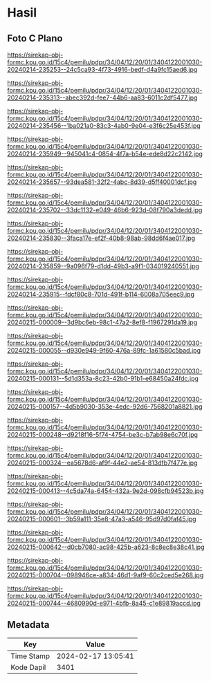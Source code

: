 # Hasil

## Foto C Plano

https://sirekap-obj-formc.kpu.go.id/15c4/pemilu/pdpr/34/04/12/20/01/3404122001030-20240214-235253--24c5ca93-4f73-4916-bedf-d4a9fc15aed6.jpg

https://sirekap-obj-formc.kpu.go.id/15c4/pemilu/pdpr/34/04/12/20/01/3404122001030-20240214-235313--abec392d-fee7-44b6-aa83-6011c2df5477.jpg

https://sirekap-obj-formc.kpu.go.id/15c4/pemilu/pdpr/34/04/12/20/01/3404122001030-20240214-235456--1ba021a0-83c3-4ab0-9e04-e3f6c25e453f.jpg

https://sirekap-obj-formc.kpu.go.id/15c4/pemilu/pdpr/34/04/12/20/01/3404122001030-20240214-235949--945041c4-0854-4f7a-b54e-ede8d22c2142.jpg

https://sirekap-obj-formc.kpu.go.id/15c4/pemilu/pdpr/34/04/12/20/01/3404122001030-20240214-235657--93dea581-32f2-4abc-8d39-d5ff40001dcf.jpg

https://sirekap-obj-formc.kpu.go.id/15c4/pemilu/pdpr/34/04/12/20/01/3404122001030-20240214-235702--33dc1132-e049-46b6-923d-08f790a3dedd.jpg

https://sirekap-obj-formc.kpu.go.id/15c4/pemilu/pdpr/34/04/12/20/01/3404122001030-20240214-235830--3faca17e-ef2f-40b8-98ab-98dd6f4ae017.jpg

https://sirekap-obj-formc.kpu.go.id/15c4/pemilu/pdpr/34/04/12/20/01/3404122001030-20240214-235859--9a096f79-d1dd-49b3-a9f1-034019240551.jpg

https://sirekap-obj-formc.kpu.go.id/15c4/pemilu/pdpr/34/04/12/20/01/3404122001030-20240214-235915--fdcf80c8-701d-491f-b114-6008a705eec9.jpg

https://sirekap-obj-formc.kpu.go.id/15c4/pemilu/pdpr/34/04/12/20/01/3404122001030-20240215-000009--3d9bc6eb-98c1-47a2-8ef8-f1967291da19.jpg

https://sirekap-obj-formc.kpu.go.id/15c4/pemilu/pdpr/34/04/12/20/01/3404122001030-20240215-000055--d930e949-9f60-476a-89fc-1a61580c5bad.jpg

https://sirekap-obj-formc.kpu.go.id/15c4/pemilu/pdpr/34/04/12/20/01/3404122001030-20240215-000131--5d1d353a-8c23-42b0-91b1-e68450a24fdc.jpg

https://sirekap-obj-formc.kpu.go.id/15c4/pemilu/pdpr/34/04/12/20/01/3404122001030-20240215-000157--4d5b9030-353e-4edc-92d6-7568201a8821.jpg

https://sirekap-obj-formc.kpu.go.id/15c4/pemilu/pdpr/34/04/12/20/01/3404122001030-20240215-000248--d9218f16-5f74-4754-be3c-b7ab98e6c70f.jpg

https://sirekap-obj-formc.kpu.go.id/15c4/pemilu/pdpr/34/04/12/20/01/3404122001030-20240215-000324--ea5678d6-af9f-44e2-ae54-813dfb7f477e.jpg

https://sirekap-obj-formc.kpu.go.id/15c4/pemilu/pdpr/34/04/12/20/01/3404122001030-20240215-000413--4c5da74a-6454-432a-9e2d-098cfb94523b.jpg

https://sirekap-obj-formc.kpu.go.id/15c4/pemilu/pdpr/34/04/12/20/01/3404122001030-20240215-000601--3b59a111-35e8-47a3-a546-95d97d0faf45.jpg

https://sirekap-obj-formc.kpu.go.id/15c4/pemilu/pdpr/34/04/12/20/01/3404122001030-20240215-000642--d0cb7080-ac98-425b-a623-8c8ec8e38c41.jpg

https://sirekap-obj-formc.kpu.go.id/15c4/pemilu/pdpr/34/04/12/20/01/3404122001030-20240215-000704--098946ce-a834-46d1-9af9-60c2ced5e268.jpg

https://sirekap-obj-formc.kpu.go.id/15c4/pemilu/pdpr/34/04/12/20/01/3404122001030-20240215-000744--4680990d-e971-4bfb-8a45-c1e89819accd.jpg


## Metadata

| Key        | Value               |
| ---------- | ------------------- |
| Time Stamp | 2024-02-17 13:05:41 |
| Kode Dapil | 3401                |



